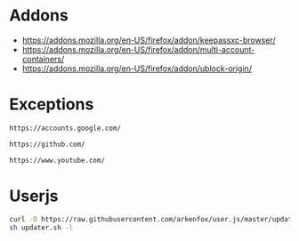 # Addons
* https://addons.mozilla.org/en-US/firefox/addon/keepassxc-browser/
* https://addons.mozilla.org/en-US/firefox/addon/multi-account-containers/
* https://addons.mozilla.org/en-US/firefox/addon/ublock-origin/

# Exceptions
```txt
https://accounts.google.com/
```

```txt
https://github.com/
```

```txt
https://www.youtube.com/
```

# Userjs
```sh
curl -O https://raw.githubusercontent.com/arkenfox/user.js/master/updater.sh
sh updater.sh -l
```

